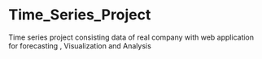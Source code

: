 # Time_Series_Project
Time series project consisting data of real company with web application for forecasting , Visualization and Analysis

